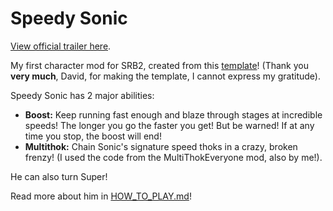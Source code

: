 # Speedy Sonic
[View official trailer here](https://www.youtube.com/watch?v=_WBq-iaOaGc).

My first character mod for SRB2, created from this [template](https://mb.srb2.org/threads/pk3-file-template.40272/)! (Thank you **very much**, David, for making the template, I cannot express my gratitude).

Speedy Sonic has 2 major abilities:

- **Boost:** Keep running fast enough and blaze through stages at incredible speeds! The longer you go the faster you get! But be warned! If at any time you stop, the boost will end!
- **Multithok:** Chain Sonic's signature speed thoks in a crazy, broken frenzy! (I used the code from the MultiThokEveryone mod, also by me!).

He can also turn Super! 

Read more about him in [HOW_TO_PLAY.md](https://github.com/A-Star100/srb2-mods/blob/main/CL_SpeedySonic/HOW_TO_PLAY.md)!
